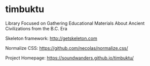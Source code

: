 # timbuktu
Library Focused on Gathering Educational Materials About Ancient Civilizations from the B.C. Era

Skeleton framework: 
http://getskeleton.com 

Normalize CSS: 
https://github.com/necolas/normalize.css/ 

Project Homepage: 
https://soundwanders.github.io/timbuktu/ 

